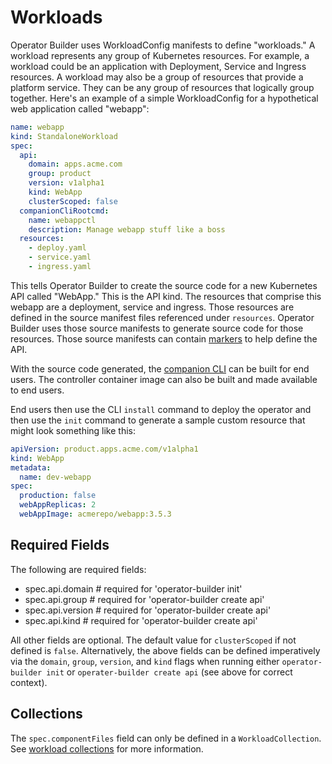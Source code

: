 # Workloads

Operator Builder uses WorkloadConfig manifests to define "workloads."  A workload
represents any group of Kubernetes resources.  For example, a workload could be an
application with Deployment, Service and Ingress resources.  A workload may also
be a group of resources that provide a platform service.  They can be
any group of resources that logically group together.  Here's an example of
a simple WorkloadConfig for a hypothetical web application called "webapp":

```yaml
name: webapp
kind: StandaloneWorkload
spec:
  api:
    domain: apps.acme.com
    group: product
    version: v1alpha1
    kind: WebApp
    clusterScoped: false
  companionCliRootcmd:
    name: webappctl
    description: Manage webapp stuff like a boss
  resources:
    - deploy.yaml
    - service.yaml
    - ingress.yaml
```

This tells Operator Builder to create the source code for a new Kubernetes API
called "WebApp."  This is the API kind.  The resources that comprise this webapp
are a deployment, service and ingress.  Those resources are defined in the
source manifest files referenced under `resources`.  Operator Builder uses those
source manifests to generate source code for those resources.  Those source
manifests can contain [markers](markers.md) to help define the
API.

With the source code generated, the [companion CLI](companion-cli.md) can be
built for end users.  The controller container image can also be built and made
available to end users.

End users then use the CLI `install` command to deploy the operator and then
use the `init` command to generate a sample custom resource that might look
something like this:

```yaml
apiVersion: product.apps.acme.com/v1alpha1
kind: WebApp
metadata:
  name: dev-webapp
spec:
  production: false
  webAppReplicas: 2
  webAppImage: acmerepo/webapp:3.5.3
```

## Required Fields

The following are required fields:
- spec.api.domain   # required for 'operator-builder init'
- spec.api.group    # required for 'operator-builder create api'
- spec.api.version  # required for 'operator-builder create api'
- spec.api.kind     # required for 'operator-builder create api'

All other fields are optional.  The default value for `clusterScoped` if not
defined is `false`.  Alternatively, the above fields can be defined
imperatively via the `domain`, `group`, `version`, and `kind` flags
when running either `operator-builder init` or `operater-builder create api` (see above for correct context).

## Collections

The `spec.componentFiles` field can only be defined in a `WorkloadCollection`.
See [workload collections](workload-collections.md) for more information.

